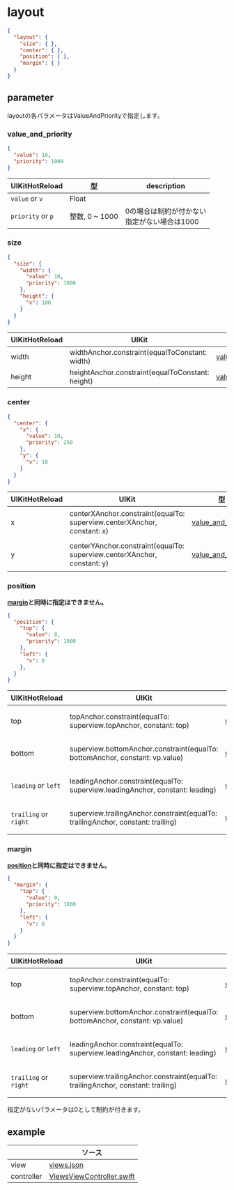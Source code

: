 # layout

```json
{
  "layout": {
    "size": { },
    "center": { },
    "position": { },
    "margin": { }
  }
}
```

## parameter

layoutの各パラメータはValueAndPriorityで指定します。

### value_and_priority

```json
{
  "value": 10,
  "priority": 1000
}
```

|  UIKitHotReload | 型 | description |
| ---- | ---- | ---- |
| `value` or `v` | Float |  |
| `priority` or `p` | 整数, 0 ~ 1000 | 0の場合は制約が付かない <br> 指定がない場合は1000 |

### size

```json
{
  "size": {
    "width": {
      "value": 10,
      "priority": 1000
    },
    "height": {
      "v": 100
    }
  }
}
```

|  UIKitHotReload | UIKit  | 型 | description |
| ---- | ---- | ---- | ---- |
| width | widthAnchor.constraint(equalToConstant: width) | [value_and_priority](#value_and_priority) | |
| height | heightAnchor.constraint(equalToConstant: height) | [value_and_priority](#value_and_priority) | |

### center

```json
{
  "center": {
    "x": {
      "value": 10,
      "priority": 250
    },
    "y": {
      "v": 10
    }
  }
}
```

|  UIKitHotReload | UIKit  | 型 | description |
| ---- | ---- | ---- | ---- |
| x | centerXAnchor.constraint(equalTo: superview.centerXAnchor, constant: x) | [value_and_priority](#value_and_priority) | superviewに対する制約 |
| y | centerYAnchor.constraint(equalTo: superview.centerXAnchor, constant: y) | [value_and_priority](#value_and_priority) | superviewに対する制約 |

### position
__[margin](#Margin)と同時に指定はできません。__

```json
{
  "position": {
    "top": {
      "value": 0,
      "priority": 1000
    },
    "left": {
      "v": 0
    },
  }
}
```

|  UIKitHotReload | UIKit  | 型 | description |
| ---- | ---- | ---- | ---- |
| top | topAnchor.constraint(equalTo: superview.topAnchor, constant: top) | [value_and_priority](#value_and_priority) | superviewに対する制約 |
| bottom | superview.bottomAnchor.constraint(equalTo: bottomAnchor, constant: vp.value) | [value_and_priority](#value_and_priority) | superviewに対する制約 |
| `leading` or `left` | leadingAnchor.constraint(equalTo: superview.leadingAnchor, constant: leading) | [value_and_priority](#value_and_priority) | superviewに対する制約 |
| `trailing` or `right` | superview.trailingAnchor.constraint(equalTo: trailingAnchor, constant: trailing) | [value_and_priority](#value_and_priority) | superviewに対する制約 |

### margin
__[position](#Position)と同時に指定はできません。__

```json
{
  "margin": {
    "top": {
      "value": 0,
      "priority": 1000
    },
    "left": {
      "v": 0
    }
  }
}
```

|  UIKitHotReload | UIKit  | 型 | description |
| ---- | ---- | ---- | ---- |
| top | topAnchor.constraint(equalTo: superview.topAnchor, constant: top) | [value_and_priority](#value_and_priority) | superviewに対する制約 |
| bottom | superview.bottomAnchor.constraint(equalTo: bottomAnchor, constant: vp.value) | [value_and_priority](#value_and_priority) | superviewに対する制約 |
| `leading` or `left` | leadingAnchor.constraint(equalTo: superview.leadingAnchor, constant: leading) | [value_and_priority](#value_and_priority) | superviewに対する制約 |
| `trailing` or `right` | superview.trailingAnchor.constraint(equalTo: trailingAnchor, constant: trailing) | [value_and_priority](#value_and_priority) | superviewに対する制約 |

指定がないパラメータは0として制約が付きます。

## example

| | ソース |
| ---- | ---- | 
| view | [views.json](../Example/UIKitHotReload/views/views.json) |
| controller | [ViewsViewController.swift](../Example/UIKitHotReload/ViewController/ViewsViewController.swift) |

